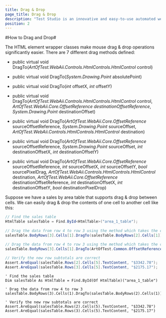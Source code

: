 ```yaml
---
title: Drag & Drop
page_title: Drag & Drop
description: "Test Studio is an innovative and easy-to-use automated web, WPF and load testing solution. Test Studio tests support essential technologies like ASP.NET AJAX, Silverlight, PHP and MVC. HTML5, Testing framework, functional testing, performance testing, load testing, exploratory testing, manual testing."
position: 2
---
```

#How to Drag and Drop#

The HTML element wrapper classes make mouse drag & drop operations significantly easier. There are 7 different drag methods defined:

* public virtual void DragTo(_ArtOfTest.WebAii.Controls.HtmlControls.HtmlControl_ control)

* public virtual void DragTo(_System.Drawing.Point_ absolutePoint)

* public virtual void DragTo(_int_ offsetX, _int_ offsetY)

* public virtual void DragTo(_ArtOfTest.WebAii.Controls.HtmlControls.HtmlControl_ control, 
_ArtOfTest.WebAii.Core.OffsetReference destinationOffsetReference_, _System.Drawing.Point_ destinationOffset)

* public virtual void DragTo(_ArtOfTest.WebAii.Core.OffsetReference_ sourceOffsetReference, _System.Drawing.Point_ sourceOffset, _ArtOfTest.WebAii.Controls.HtmlControls.HtmlControl_ destination)

* public virtual void DragTo(_ArtOfTest.WebAii.Core.OffsetReference_ sourceOffsetReference, _System.Drawing.Point_ sourceOffset, _int_ destinationOffsetX, _int_ destinationOffsetY)

* public virtual void DragTo(_ArtOfTest.WebAii.Core.OffsetReference_ sourceOffsetReference, _int_ sourceOffsetX, _int_ sourceOffsetY, _bool_ sourcePixelDrag, _ArtOfTest.WebAii.Controls.HtmlControls.HtmlControl_ destination, _ArtOfTest.WebAii.Core.OffsetReference_ destinationOffsetReference, _int_ destinationOffsetX, _int_ destinationOffsetY, _bool_ destinationPixelDrop)

Suppose we have a sales by area table that supports drag & drop between cells. We can easily drag & drop the contents of one cell to another cell like this:

```C#
// Find the sales table
HtmlTable salesTable = Find.ById<HtmlTable>("area_1_table");
  
// Drag the data from row 4 to row 3 using the method which takes the controls only
salesTable.BodyRows[3].Cells[1].DragTo(salesTable.BodyRows[2].Cells[1]);

// Drag the data from row 4 to row 3 using the method which takes the complete set of preferences (the last listed). It allows you to specify the dragged and dropped elements, the offset to use for both, coordinates as per this offset, and whether to use pixels or percentage.
salesTable.BodyRows[3].Cells[1].DragTo(ArtOfTest.Common.OffsetReference.AbsoluteCenter, 0, 0, true, salesTable.BodyRows[2].Cells[1], ArtOfTest.Common.OffsetReference.AbsoluteCenter, 0, 0, true)
  
// Verify the new row subtotals are correct
Assert.AreEqual(salesTable.Rows[2].Cells[5].TextContent, "$3342.78");
Assert.AreEqual(salesTable.Rows[3].Cells[5].TextContent, "$2175.17");
```
```VB
' Find the sales table
Dim salesTable As HtmlTable = Find.ById(Of HtmlTable)("area_1_table")
  
' Drag the data from row 4 to row 3
salesTable.BodyRows(3).Cells(1).DragTo(salesTable.BodyRows(2).Cells(1))
  
' Verify the new row subtotals are correct
Assert.AreEqual(salesTable.Rows(2).Cells(5).TextContent, "$3342.78")
Assert.AreEqual(salesTable.Rows(3).Cells(5).TextContent, "$2175.17")
```
